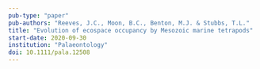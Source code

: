 ```yaml
---
pub-type: "paper"
pub-authors: "Reeves, J.C., Moon, B.C., Benton, M.J. & Stubbs, T.L."
title: "Evolution of ecospace occupancy by Mesozoic marine tetrapods"
start-date: 2020-09-30
institution: "Palaeontology"
doi: 10.1111/pala.12508
---
```


